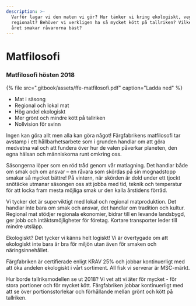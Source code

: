 ```yaml
---
description: >-
  Varför lagar vi den maten vi gör? Hur tänker vi kring ekologiskt, vegetariskt,
  regionalt? Behöver vi verkligen ha så mycket kött på tallriken? Vilken tid på
  året smakar råvarorna bäst?
---
```


# Matfilosofi

### Matfilosofi hösten 2018

{% file src=".gitbook/assets/ffe-matfilosofi.pdf" caption="Ladda ned" %}

- Mat i säsong
- Regional och lokal mat
- Hög andel ekologiskt
- Mer grönt och mindre kött på tallriken
- Nollvision för svinn

Ingen kan göra allt men alla kan göra något! Färgfabrikens matfilosofi tar avstamp i ett hållbarhetsarbete som i grunden handlar om att göra medvetna val och att fundera över hur de valen påverkar planeten, den egna hälsan och människorna runt omkring oss.

Säsongerna löper som en röd tråd genom vår matlagning. Det handlar både om smak och om ansvar – en råvara som skördas på sin mognadstopp smakar så mycket bättre! På vintern, när skörden är dold under ett tjockt snötäcke utmanar säsongen oss att jobba med tid, teknik och temperatur för att locka fram mesta möjliga smak ur den kalla årstidens förråd.

Vi tycker det är superviktigt med lokal och regional matproduktion. Det handlar inte bara om smak och ansvar, det handlar om tradition och kultur. Regional mat stödjer regionala ekonomier, bidrar till en levande landsbygd, ger jobb och intäktsmöjligheter för företag. Kortare transporter leder till mindre utsläpp.

Ekologiskt? Det tycker vi känns helt logiskt! Vi är övertygade om att ekologiskt inte bara är bra för miljön utan även för smaken och näringsinnehållet.

Färgfabriken är certifierade enligt KRAV 25% och jobbar kontinuerligt med att öka andelen ekologiskt i vårt sortiment. All fisk vi serverar är MSC-märkt.

Hur borde tallriksmodellen se ut 2018? Vi vet att vi äter för mycket - för stora portioner och för mycket kött. Färgfabriken jobbar kontinuerligt med att se över portionsstorlekar och förhållande mellan grönt och kött på tallriken.
